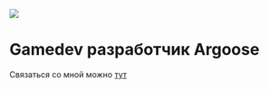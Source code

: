 ![](https://github.com/LuisanArgoose/LuisanAroose/blob/main/ArgooseLogo.png)
# Gamedev разработчик Argoose
Связаться со мной можно [тут](https://t.me/LuisanArgoose)
